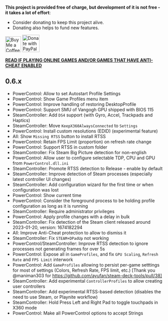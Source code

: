 **This project is provided free of charge, but development of it is not free - it takes a lot of effort**:

- Consider donating to keep this project alive.
- Donating also helps to fund new features.

<a href='https://ko-fi.com/ayufan' target='_blank'><img height='35' style='border:0px;height:50px;' src='https://az743702.vo.msecnd.net/cdn/kofi3.png?v=0' alt='Buy Me a Coffee at ko-fi.com' /></a> <a href="https://www.paypal.com/donate/?hosted_button_id=DHNBE2YR9D5Y2" target='_blank'><img height='35' src="https://raw.githubusercontent.com/stefan-niedermann/paypal-donate-button/master/paypal-donate-button.png" alt="Donate with PayPal" style='border:0px;height:55px;'/></a>

[**READ IF PLAYING ONLINE GAMES AND/OR GAMES THAT HAVE ANTI-CHEAT ENABLED**](https://steam-deck-tools.ayufan.dev/#anti-cheat-and-antivirus-software)

## 0.6.x

- PowerControl: Allow to set Autostart Profile Settings
- PowerControl: Show Game Profiles menu item
- PowerControl: Improve handling of restoring DesktopProfile
- PowerControl: Support SMU of Vangogh GPU shipped with BIOS 115
- SteamController: Add `DS4` support (with Gyro, Accel, Trackpads and Haptics)
- SteamController: Move `KeepX360AlwaysConnected` to `Settings`
- PowerControl: Install custom resolutions (EDID) (experimental feature)
- All: Show `Missing RTSS` button to install RTSS
- PowerControl: Retain FPS Limit (proportion) on refresh rate change
- PowerControl: Support RTSS in custom folder
- SteamController: Fix Steam Big Picture detection for non-english
- PowerControl: Allow user to configure selectable TDP, CPU and GPU from `PowerControl.dll.ini`
- SteamController: Promote RTSS detection to Release - enable by default
- SteamController: Improve detection of Steam processes (especially latest controller UI changes)
- SteamController: Add configuration wizard for the first time or when configuration was lost
- PowerControl: Show current time
- PowerControl: Consider the foreground process to be holding profile configuration as long as it is running
- SteamController: Require administrator privileges
- PowerControl: Apply profile changes with a delay in bulk
- SteamController: Fix detection of the Steam client released around 2023-01-20, version: 1674182294
- All: Improve Anti-Cheat protection to allow to dismiss it
- SteamController: Fix `STEAM+DPadUp` not working
- PowerControl/SteamController: Improve RTSS detection to ignore processes not generating frames for over 5s
- PowerControl: Expose all in `GameProfiles`, and fix `GPU Scaling`, `Refresh Rate` and `FPS Limit` interwork
- PowerControl: Add `GameProfiles` allowing to persist per-game setttings for most of settings (Colors, Refresh Rate, FPS limit, etc.) [Thank you @maniman303 for https://github.com/ayufan/steam-deck-tools/pull/38]
- SteamController: Add experimental `ControllerProfiles` to allow creating user controllers
- SteamController: Add experimental RTSS-based detection (disables the need to use Steam, or Playnite workflow)
- SteamController: Hold Press Left and Right Pad to toggle touchpads in X360 mode
- PowerControl: Make all PowerControl options to accept Strings
